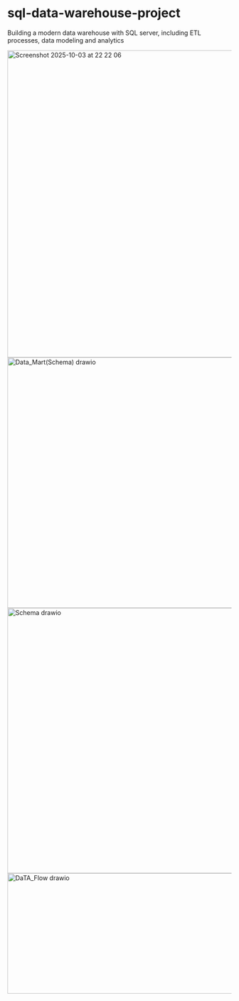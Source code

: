 # sql-data-warehouse-project
Building a modern data warehouse with SQL server, including ETL processes, data modeling and analytics


<img width="1063" height="691" alt="Screenshot 2025-10-03 at 22 22 06" src="https://github.com/user-attachments/assets/12b9e526-3f9c-4bed-aaff-68e970a69103" />

<img width="961" height="564" alt="Data_Mart(Schema) drawio" src="https://github.com/user-attachments/assets/b12fd9de-31a2-4e9f-a0bd-eab5cee4a013" />

<img width="1263" height="597" alt="Schema drawio" src="https://github.com/user-attachments/assets/a06c82db-77f9-4489-9151-66bcac85d330" />

<img width="653" height="271" alt="DaTA_Flow drawio" src="https://github.com/user-attachments/assets/8fbf4272-9d7a-4566-add4-cfd54965c81e" />



